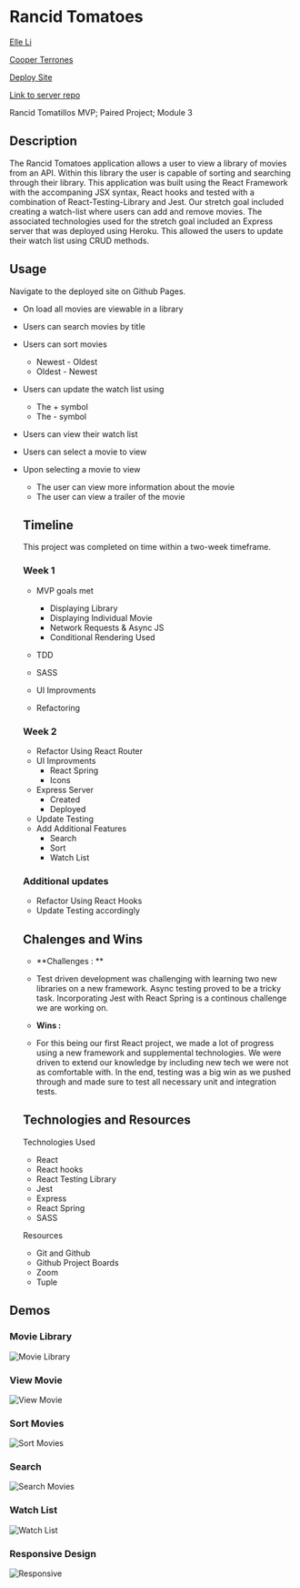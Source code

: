 # Rancid Tomatoes

[Elle Li](https://github.com/yiranli624)

[Cooper Terrones](https://rancid-tomatoes.vercel.app)

[Deploy Site](https://rancid-tomatoes.vercel.app)

[Link to server repo](https://github.com/coopterrones/rancid-tomatillos-server)

Rancid Tomatillos MVP; Paired Project; Module 3

## Description

The Rancid Tomatoes application allows a user to view a library of movies from an API. Within this library the user is capable of sorting and searching through their library. This application was built using the React Framework with the accompaning JSX syntax, React hooks and tested with a combination of React-Testing-Library and Jest. Our stretch goal included creating a watch-list where users can add and remove movies. The associated technologies used for the stretch goal included an Express server that was deployed using Heroku. This allowed the users to update their watch list using CRUD methods.

## Usage

Navigate to the deployed site on Github Pages.

- On load all movies are viewable in a library

- Users can search movies by title

- Users can sort movies

  - Newest - Oldest
  - Oldest - Newest

- Users can update the watch list using

  - The + symbol
  - The - symbol

- Users can view their watch list

- Users can select a movie to view

- Upon selecting a movie to view

  - The user can view more information about the movie
  - The user can view a trailer of the movie

  ## Timeline

  This project was completed on time within a two-week timeframe.

  ### Week 1

  - MVP goals met

    - Displaying Library
    - Displaying Individual Movie
    - Network Requests & Async JS
    - Conditional Rendering Used

  - TDD
  - SASS
  - UI Improvments
  - Refactoring

  ### Week 2

  - Refactor Using React Router
  - UI Improvments
    - React Spring
    - Icons
  - Express Server
    - Created
    - Deployed
  - Update Testing
  - Add Additional Features
    - Search
    - Sort
    - Watch List

  ### Additional updates

  - Refactor Using React Hooks
  - Update Testing accordingly

  ## Chalenges and Wins

  - **Challenges : **
  - Test driven development was challenging with learning two new libraries on a new framework. Async testing proved to be a tricky task. Incorporating Jest with React Spring is a continous challenge we are working on.

  - **Wins :**
  - For this being our first React project, we made a lot of progress using a new framework and supplemental technologies. We were driven to extend our knowledge by including new tech we were not as comfortable with. In the end, testing was a big win as we pushed through and made sure to test all necessary unit and integration tests.

  ## Technologies and Resources

  Technologies Used

  - React
  - React hooks
  - React Testing Library
  - Jest
  - Express
  - React Spring
  - SASS

  Resources

  - Git and Github
  - Github Project Boards
  - Zoom
  - Tuple

## Demos

### Movie Library

![Movie Library](https://media.giphy.com/media/TYqKgtVbeibTXOgqzN/giphy.gif)

### View Movie

![View Movie](https://media.giphy.com/media/b6sViy0Ux4UMtDyBNR/giphy.gif)

### Sort Movies

![Sort Movies](https://media.giphy.com/media/2kkumQ1OPvTk0MhRrt/giphy.gif)

### Search

![Search Movies](https://media.giphy.com/media/HrhegHvoIxwnEmv7rr/giphy.gif)

### Watch List

![Watch List](https://media.giphy.com/media/HrhegHvoIxwnEmv7rr/giphy.gif)

### Responsive Design

![Responsive](https://media.giphy.com/media/vpF1iJtyOUxxPijGMB/giphy.gif)
